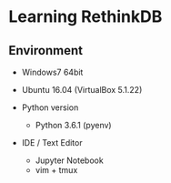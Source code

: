 # Learning RethinkDB

## Environment

* Windows7 64bit

* Ubuntu 16.04 (VirtualBox 5.1.22)

* Python version
  * Python 3.6.1 (pyenv)

* IDE / Text Editor
  * Jupyter Notebook
  * vim + tmux

